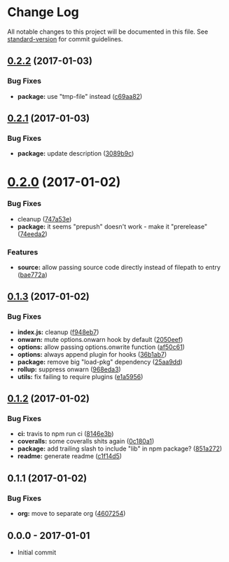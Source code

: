 # Change Log

All notable changes to this project will be documented in this file. See [standard-version](https://github.com/conventional-changelog/standard-version) for commit guidelines.

<a name="0.2.2"></a>
## [0.2.2](https://github.com/rolldown/rolldown/compare/v0.2.1...v0.2.2) (2017-01-03)


### Bug Fixes

* **package:** use "tmp-file" instead ([c69aa82](https://github.com/rolldown/rolldown/commit/c69aa82))



<a name="0.2.1"></a>
## [0.2.1](https://github.com/rolldown/rolldown/compare/v0.2.0...v0.2.1) (2017-01-03)


### Bug Fixes

* **package:** update description ([3089b9c](https://github.com/rolldown/rolldown/commit/3089b9c))



<a name="0.2.0"></a>
# [0.2.0](https://github.com/rolldown/rolldown/compare/v0.1.3...v0.2.0) (2017-01-02)


### Bug Fixes

* cleanup ([747a53e](https://github.com/rolldown/rolldown/commit/747a53e))
* **package:** it seems "prepush" doesn't work - make it "prerelease" ([74eeda2](https://github.com/rolldown/rolldown/commit/74eeda2))


### Features

* **source:** allow passing source code directly instead of filepath to entry ([bae772a](https://github.com/rolldown/rolldown/commit/bae772a))



<a name="0.1.3"></a>
## [0.1.3](https://github.com/rolldown/rolldown/compare/v0.1.2...v0.1.3) (2017-01-02)


### Bug Fixes

* **index.js:** cleanup ([f948eb7](https://github.com/rolldown/rolldown/commit/f948eb7))
* **onwarn:** mute options.onwarn hook by default ([2050eef](https://github.com/rolldown/rolldown/commit/2050eef))
* **options:** allow passing options.onwrite function ([af50c61](https://github.com/rolldown/rolldown/commit/af50c61))
* **options:** always append plugin for hooks ([36b1ab7](https://github.com/rolldown/rolldown/commit/36b1ab7))
* **package:** remove big "load-pkg" dependency ([25aa9dd](https://github.com/rolldown/rolldown/commit/25aa9dd))
* **rollup:** suppress onwarn ([968eda3](https://github.com/rolldown/rolldown/commit/968eda3))
* **utils:** fix failing to require plugins ([e1a5956](https://github.com/rolldown/rolldown/commit/e1a5956))



<a name="0.1.2"></a>
## [0.1.2](https://github.com/rolldown/rolldown/compare/v0.1.1...v0.1.2) (2017-01-02)


### Bug Fixes

* **ci:** travis to npm run ci ([8146e3b](https://github.com/rolldown/rolldown/commit/8146e3b))
* **coveralls:** some coveralls shits again ([0c180a1](https://github.com/rolldown/rolldown/commit/0c180a1))
* **package:** add trailing slash to include "lib" in npm package? ([851a272](https://github.com/rolldown/rolldown/commit/851a272))
* **readme:** generate readme ([c1f14d5](https://github.com/rolldown/rolldown/commit/c1f14d5))



<a name="0.1.1"></a>
## 0.1.1 (2017-01-02)


### Bug Fixes

* **org:** move to separate org ([4607254](https://github.com/rolldown/rolldown/commit/4607254))





## 0.0.0 - 2017-01-01
- Initial commit